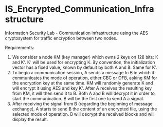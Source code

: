 # IS_Encrypted_Communication_Infrastructure
Information Security Lab - Communication infrastructure using the AES cryptosystem for traffic encryption between two nodes.

Requirements:

1. We consider a node KM (key manager) which owns 2 keys on 128 bits: K and K'. K' will be used for encrypting K. By convention, the initialization vector has a fixed value, known by default by both A and B. Same for K'.
2. To begin a communication session, A sends a message to B in which it communicates the mode of operation, either CBC or OFB, asking KM for the encryption key at the same time. KM will randomly generate K and will encrypt it using AES and key K'. After A receives the resulting key from KM, it will then send it to B. Both A and B will decrypt it in order to start the communication. B will be the first one to send A a signal.
3. After receiving the signal from B (regarding the beginning of message exchange), A starts to send B the content of an encrypted file, using the selected mode of operation. B will decrypt the received blocks and will display the result.
